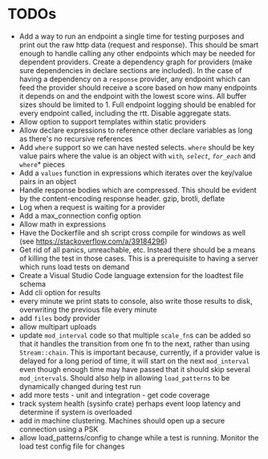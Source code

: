 # TODOs
- Add a way to run an endpoint a single time for testing purposes and print out the raw http data (request and response). This should be smart enough to handle calling any other endpoints which may be needed for dependent providers. Create a dependency graph for providers (make sure dependencies in declare sections are included). In the case of having a dependency on a `response` provider, any endpoint which can feed the provider should receive a score based on how many endpoints it depends on and the endpoint with the lowest score wins. All buffer sizes should be limited to 1. Full endpoint logging should be enabled for every endpoint called, including the rtt. Disable aggregate stats.
- Allow option to support templates within static providers
- Allow declare expressions to reference other declare variables as long as there's no recursive references
- Add `where` support so we can have nested selects. `where` should be key value pairs where the value is an object with `with`*, `select`, `for_each`* and `where`* pieces
- Add a `values` function in expressions which iterates over the key/value pairs in an object
- Handle response bodies which are compressed. This should be evident by the content-encoding response header. gzip, brotli, deflate
- Log when a request is waiting for a provider
- Add a max_connection config option
- Allow math in expressions
- Have the Dockerfile and sh script cross compile for windows as well (see https://stackoverflow.com/a/39184296)
- Get rid of all panics, unreachable, etc. Instead there should be a means of killing the test in those cases. This is a prerequisite to having a server which runs load tests on demand
- Create a Visual Studio Code language extension for the loadtest file schema
- Add cli option for results
- every minute we print stats to console, also write those results to disk, overwriting the previous file every minute
- add `files` body provider
- allow multipart uploads
- update `mod_interval` code so that multiple `scale_fn`s can be added so that it handles the transition from one fn to the next, rather than using `Stream::chain`. This is important because, currently, if a provider value is delayed for a long period of time, it will start on the next `mod_interval` even though enough time may have passed that it should skip several `mod_interval`s. Should also help in allowing `load_patterns` to be dynamically changed during test run
- add more tests - unit and integration - get code coverage
- track system health (sysinfo crate) perhaps event loop latency and determine if system is overloaded
- add in machine clustering. Machines should open up a secure connection using a PSK
- allow load_patterns/config to change while a test is running. Monitor the load test config file for changes